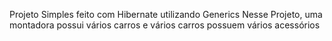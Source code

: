 Projeto Simples feito com Hibernate utilizando Generics
Nesse Projeto, uma montadora possui vários carros
e vários carros possuem vários acessórios
